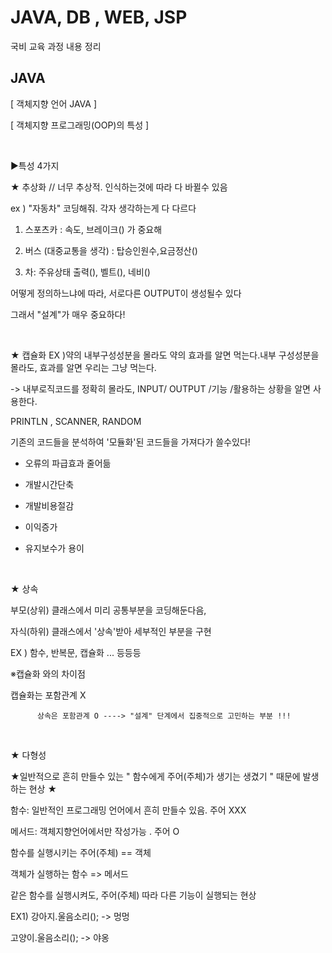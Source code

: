 # JAVA, DB , WEB, JSP
국비 교육 과정 내용 정리 

## JAVA
[ 객체지향 언어 JAVA ] 

[ 객체지향 프로그래밍(OOP)의 특성 ]

​

▶특성 4가지 

★  추상화    // 너무 추상적. 인식하는것에 따라 다 바뀔수 있음

ex ) "자동차" 코딩해줘. 각자 생각하는게 다 다르다

1) 스포츠카 : 속도, 브레이크() 가 중요해 

2) 버스 (대중교통을 생각) : 탑승인원수,요금정산()

3) 차: 주유상태 출력(), 벨트(), 네비()

어떻게 정의하느냐에 따라, 서로다른 OUTPUT이 생성될수 있다

그래서 "설계"가 매우 중요하다!

​

★ 캡슐화     EX )약의 내부구성성분을 몰라도 약의 효과를 알면 먹는다.내부 구성성분을 몰라도, 효과를 알면 우리는 그냥 먹는다.

-> 내부로직코드를 정확히 몰라도, INPUT/ OUTPUT /기능 /활용하는 상황을 알면 사용한다. 

PRINTLN , SCANNER, RANDOM



기존의 코드들을 분석하여 '모듈화'된 코드들을 가져다가 쓸수있다!

* 오류의 파급효과 줄어듦 

* 개발시간단축

* 개발비용절감 

* 이익증가

* 유지보수가 용이

​

★ 상속

부모(상위) 클래스에서 미리 공통부분을 코딩해둔다음, 

자식(하위) 클래스에서 '상속'받아 세부적인 부분을 구현

EX ) 함수, 반복문, 캡슐화 ... 등등등 

※캡슐화 와의 차이점 

캡슐화는 포함관계 X

          상속은 포함관계 O ----> "설계" 단계에서 집중적으로 고민하는 부분 !!!

​

★ 다형성 

★일반적으로 흔히 만들수 있는 " 함수에게 주어(주체)가 생기는 생겼기 " 때문에 발생하는 현상 ★

함수: 일반적인 프로그래밍 언어에서 흔히 만들수 있음. 주어 XXX

메서드: 객체지향언어에서만 작성가능 . 주어 O

함수를 실행시키는 주어(주체) == 객체

객체가 실행하는 함수 => 메서드 

같은 함수를 실행시켜도, 주어(주체) 따라 다른 기능이 실행되는 현상

EX1) 강아지.울음소리(); -> 멍멍

고양이.울음소리(); -> 야옹
